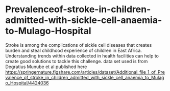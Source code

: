 # Prevalenceof-stroke-in-children-admitted-with-sickle-cell-anaemia-to-Mulago-Hospital
Stroke is among the complications of sickle cell diseases that creates burden and steal childhood experience of children in East Africa. Understanding trends within data collected in health facilities can help to create good solutions to tackle this challenge.
data set used is from Degratius Munube et al published here https://springernature.figshare.com/articles/dataset/Additional_file_1_of_Prevalence_of_stroke_in_children_admitted_with_sickle_cell_anaemia_to_Mulago_Hospital/4424036
